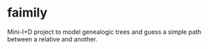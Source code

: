 # faimily
Mini-I+D project to model genealogic trees and guess a simple path between a relative and another.
